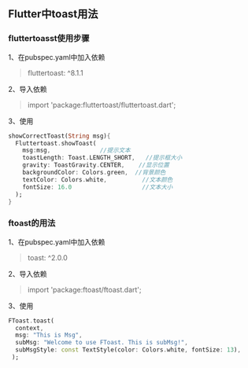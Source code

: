 ## Flutter中toast用法

### fluttertoasst使用步骤

1、在pubspec.yaml中加入依赖

> fluttertoast: ^8.1.1

2、导入依赖

> import 'package:fluttertoast/fluttertoast.dart';

3、使用

```dart
showCorrectToast(String msg){
  Fluttertoast.showToast(
    msg:msg,              //提示文本
    toastLength: Toast.LENGTH_SHORT,   //提示框大小
    gravity: ToastGravity.CENTER,    //显示位置
    backgroundColor: Colors.green,  //背景颜色
    textColor: Colors.white,          //文本颜色
    fontSize: 16.0                    //文本大小
  );
}
```

### ftoast的用法

1、在pubspec.yaml中加入依赖

> toast: ^2.0.0

2、导入依赖

> import 'package:ftoast/ftoast.dart';

3、使用

```dart
FToast.toast(
  context,
  msg: "This is Msg",
  subMsg: "Welcome to use FToast. This is subMsg!",
  subMsgStyle: const TextStyle(color: Colors.white, fontSize: 13),
 );
```